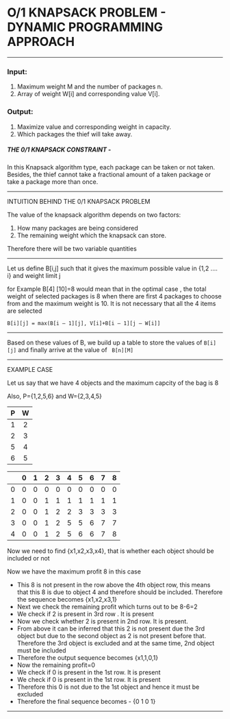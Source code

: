 # O/1 KNAPSACK PROBLEM - DYNAMIC PROGRAMMING APPROACH

--------------------------------

### Input:

1. Maximum weight M and the number of packages n.
2. Array of weight W[i] and corresponding value V[i].

### Output:

1. Maximize value and corresponding weight in capacity.
2. Which packages the thief will take away.

##### THE 0/1 KNAPSACK CONSTRAINT -

In this Knapsack algorithm type, each package can be taken or not taken. Besides, the thief cannot take a fractional amount of a taken package or take a package more than once. 

---------------------------------

INTUITION BEHIND THE 0/1 KNAPSACK PROBLEM

The value of the knapsack algorithm depends on two factors:

1. How many packages are being considered
2. The remaining weight which the knapsack can store.

Therefore there will be two variable quantities

-------------------------------------

Let us define B[i,j] such that it gives the maximum possible value in {1,2 .... i} and weight limit j

for Example B[4] [10]=8  would mean that in the optimal case , the total weight of selected packages is 8 when there are first 4 packages to choose from and the maximum weight is 10. It is not necessary that all the 4 items are selected

```
B[i][j] = max(B[i – 1][j], V[i]+B[i – 1][j – W[i]]
```

-----------------------------------------

Based on these values of B, we build up a table to store the values of ```B[i][j]``` and finally arrive at the value of ``` B[n][M]```


-----------------------------------------
EXAMPLE CASE 

Let us say that we have 4 objects and the maximum capcity of the bag is 8

Also, P={1,2,5,6} and W={2,3,4,5}

|P    |  W  |                 
|:---:|:---:|                                
|1    |2    |                
|2    |3    |                
|5    |4    |                 
|6    |5    |                
                              
                             
|     |0    |1    |2    |3    |4    |5    |6    |7    |8    |
|:---:|:---:|:---:|:---:|:---:|:---:|:---:|:---:|:---:|:---:|
|0    |0    |0    |0    |0    |0    |0    |0    |0    |0    |
|1    |0    |0    |1    |1    |1    |1    |1    |1    |1    |
|2    |0    |0    |1    |2    |2    |3    |3    |3    |3    |
|3    |0    |0    |1    |2    |5    |5    |6    |7    |7    |
|4    |0    |0    |1    |2    |5    |6    |6    |7    |8    |


Now we need to find {x1,x2,x3,x4}, that is whether each object should be included or not

Now we have the maximum profit 8 in this case

+ This 8 is not present in the row above the 4th object row, this means that this 8 is due to object 4 and therefore should be included. Therefore the sequence becomes {x1,x2,x3,1}
+ Next we check the remaining profit which turns out to be 8-6=2
+ We check if 2 is present in 3rd row . It is present
+ Now we check whether 2 is present in 2nd row. It is present.
+ From above it can be inferred that this 2 is not present due the 3rd object but due to the second object as 2 is not present before that. Therefore the 3rd object is excluded and at the same time, 2nd object must be included
+ Therefore the output sequence becomes {x1,1,0,1}
+ Now the remaining profit=0
+ We check if 0 is present in the 1st row. It is present
+ We check if 0 is present in the 1st row. It is present
+ Therefore this 0 is not due to the 1st object and hence it must be excluded
+ Therefore the final sequence becomes - {0 1 0 1}

-----------------------------------------
